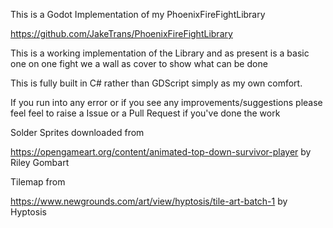 This is a Godot Implementation of my PhoenixFireFightLibrary

https://github.com/JakeTrans/PhoenixFireFightLibrary

This is a working implementation of the Library and as present is a basic one on one fight we a wall as cover to show what can be done

This is fully built in C# rather than GDScript simply as my own comfort.  

If you run into any error or if you see any improvements/suggestions please feel feel to raise a Issue or a Pull Request if you've done the work


Solder Sprites downloaded from

https://opengameart.org/content/animated-top-down-survivor-player  by Riley Gombart

Tilemap from

https://www.newgrounds.com/art/view/hyptosis/tile-art-batch-1  by Hyptosis
